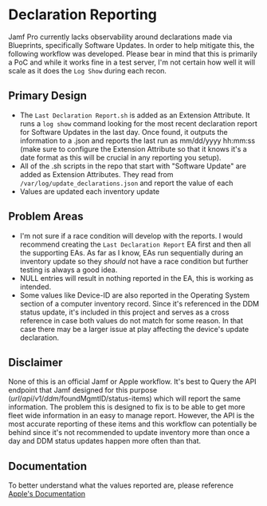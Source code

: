 # Declaration Reporting
Jamf Pro currently lacks observability around declarations made via Blueprints, specifically Software Updates. In order to help mitigate this, the following workflow was developed. Please bear in mind that this is primarily a PoC and while it works fine in a test server, I'm not certain how well it will scale as it does the `Log Show` during each recon.

## Primary Design
- The `Last Declaration Report.sh` is added as an Extension Attribute. It runs a `log show` command looking for the most recent declaration report for Software Updates in the last day. Once found, it outputs the information to a .json and reports the last run as mm/dd/yyyy hh:mm:ss (make sure to configure the Extension Attribute so that it knows it's a date format as this will be crucial in any reporting you setup). 
- All of the .sh scripts in the repo that start with "Software Update" are added as Extension Attributes. They read from `/var/log/update_declarations.json` and report the value of each
- Values are updated each inventory update

## Problem Areas
- I'm not sure if a race condition will develop with the reports. I would recommend creating the `Last Declaration Report` EA first and then all the supporting EAs. As far as I know, EAs run sequentially during an inventory update so they _should_ not have a race condition but further testing is always a good idea.
- NULL entries will result in nothing reported in the EA, this is working as intended.
- Some values like Device-ID are also reported in the Operating System section of a computer inventory record. Since it's referenced in the DDM status update, it's included in this project and serves as a cross reference in case both values do not match for some reason. In that case there may be a larger issue at play affecting the device's update declaration.

## Disclaimer 
None of this is an official Jamf or Apple workflow. It's best to Query the API endpoint that Jamf designed for this purpose ($url/api/v1/ddm/$foundMgmtID/status-items) which will report the same information. The problem this is designed to fix is to be able to get more fleet wide information in an easy to manage report. However, the API is the most accurate reporting of these items and this workflow can potentially be behind since it's not recommended to update inventory more than once a day and DDM status updates happen more often than that.

## Documentation
To better understand what the values reported are, please reference [Apple's Documentation](https://support.apple.com/guide/deployment/phases-of-apple-software-update-enforcement-dep225c4b7d4/web)
